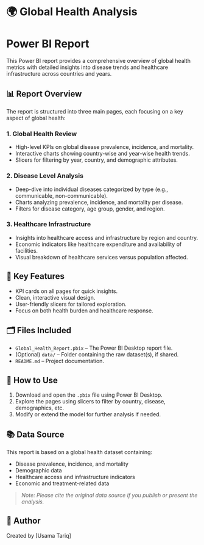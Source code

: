 # 🌍 Global Health Analysis
# Power BI Report

This Power BI report provides a comprehensive overview of global health metrics with detailed insights into disease trends and healthcare infrastructure across countries and years.

## 📊 Report Overview

The report is structured into three main pages, each focusing on a key aspect of global health:

### 1. **Global Health Review**
- High-level KPIs on global disease prevalence, incidence, and mortality.
- Interactive charts showing country-wise and year-wise health trends.
- Slicers for filtering by year, country, and demographic attributes.

### 2. **Disease Level Analysis**
- Deep-dive into individual diseases categorized by type (e.g., communicable, non-communicable).
- Charts analyzing prevalence, incidence, and mortality per disease.
- Filters for disease category, age group, gender, and region.

### 3. **Healthcare Infrastructure**
- Insights into healthcare access and infrastructure by region and country.
- Economic indicators like healthcare expenditure and availability of facilities.
- Visual breakdown of healthcare services versus population affected.

## 📌 Key Features
- KPI cards on all pages for quick insights.
- Clean, interactive visual design.
- User-friendly slicers for tailored exploration.
- Focus on both health burden and healthcare response.

## 🗂️ Files Included
- `Global_Health_Report.pbix` – The Power BI Desktop report file.
- (Optional) `data/` – Folder containing the raw dataset(s), if shared.
- `README.md` – Project documentation.

## 🚀 How to Use
1. Download and open the `.pbix` file using Power BI Desktop.
2. Explore the pages using slicers to filter by country, disease, demographics, etc.
3. Modify or extend the model for further analysis if needed.

## 📚 Data Source
This report is based on a global health dataset containing:
- Disease prevalence, incidence, and mortality
- Demographic data
- Healthcare access and infrastructure indicators
- Economic and treatment-related data

> *Note: Please cite the original data source if you publish or present the analysis.*

## 📌 Author
Created by [Usama Tariq]


